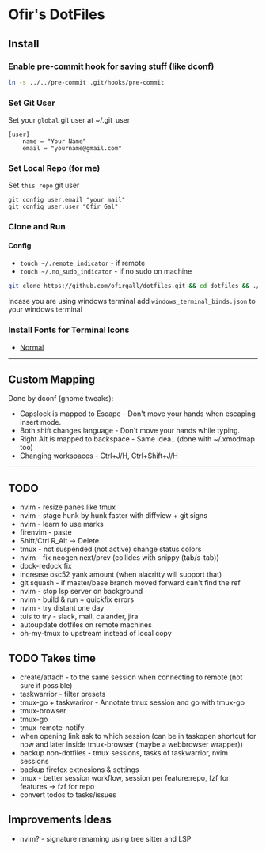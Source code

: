 # Ofir's DotFiles

## Install
### Enable pre-commit hook for saving stuff (like dconf)
```bash
ln -s ../../pre-commit .git/hooks/pre-commit
```

### Set Git User
Set your `global` git user at ~/.git_user
```
[user]
	name = "Your Name"
	email = "yourname@gmail.com"
```

### Set Local Repo (for me)
Set `this repo` git user
```
git config user.email "your mail"
git config user.user "Ofir Gal"
```

### Clone and Run
#### Config
* `touch ~/.remote_indicator` - if remote
* `touch ~/.no_sudo_indicator` - if no sudo on machine
```bash
git clone https://github.com/ofirgall/dotfiles.git && cd dotfiles && ./install
```

Incase you are using windows terminal add `windows_terminal_binds.json` to your windows terminal

### Install Fonts for Terminal Icons
* [Normal](https://github.com/ryanoasis/nerd-fonts/blob/master/patched-fonts/UbuntuMono/Regular/complete/Ubuntu%20Mono%20Nerd%20Font%20Complete%20Mono.ttf)


---

## Custom Mapping
Done by dconf (gnome tweaks):
* Capslock is mapped to Escape - Don't move your hands when escaping insert mode.
* Both shift changes language - Don't move your hands while typing.
* Right Alt is mapped to backspace - Same idea.. (done with ~/.xmodmap too)
* Changing workspaces - Ctrl+J/H, Ctrl+Shift+J/H

---

## TODO
* nvim - resize panes like tmux
* nvim - stage hunk by hunk faster with diffview + git signs
* nvim - learn to use marks
* firenvim - paste
* Shift/Ctrl R_Alt -> Delete
* tmux - not suspended (not active) change status colors 
* nvim - fix neogen next/prev (collides with snippy (tab/s-tab))
* dock-redock fix
* increase osc52 yank amount (when alacritty will support that)
* git squash - if master/base branch moved forward can't find the ref
* nvim - stop lsp server on background
* nvim - build & run + quickfix errors
* nvim - try distant one day
* tuis to try - slack, mail, calander, jira
* autoupdate dotfiles on remote machines
* oh-my-tmux to upstream instead of local copy

## TODO Takes time
* create/attach - to the same session when connecting to remote (not sure if possible)
* taskwarrior - filter presets
* tmux-go + taskwariror - Annotate tmux session and go with tmux-go 
* tmux-browser
* tmux-go
* tmux-remote-notify
* when opening link ask to which session (can be in taskopen shortcut for now and later inside tmux-browser (maybe a webbrowser wrapper))
* backup non-dotfiles - tmux sessions, tasks of taskwarrior, nvim sessions
* backup firefox extnesions & settings
* tmux - better session workflow, session per feature:repo, fzf for features -> fzf for repo
* convert todos to tasks/issues


## Improvements Ideas
* nvim? - signature renaming using tree sitter and LSP

